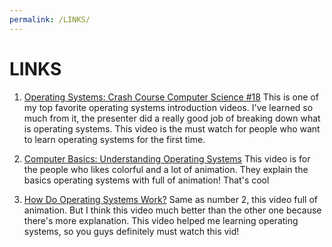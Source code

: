 ```yaml
---
permalink: /LINKS/
---
```


# LINKS

1. [Operating Systems: Crash Course Computer Science #18](https://www.youtube.com/watch?v=26QPDBe-NB8)
This is one of my top favorite operating systems introduction videos. 
I've learned so much from it, the presenter did a really good job of breaking down what is operating systems.
This video is the must watch for people who want to learn operating systems for the first time.

2. [Computer Basics: Understanding Operating Systems](https://www.youtube.com/watch?v=fkGCLIQx1MI)
This video is for the people who likes colorful and a lot of animation. 
They explain the basics operating systems with full of animation! That's cool

3. [How Do Operating Systems Work?](https://www.youtube.com/watch?v=GjNp0bBrjmU)
Same as number 2, this video full of animation.
But I think this video much better than the other one because there's more explanation.
This video helped me learning operating systems, 
so you guys definitely must watch this vid!

